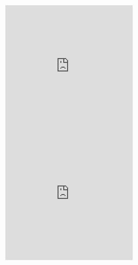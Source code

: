 <iframe src="https://coinmarketdaddy.com/widget/calculator/BTC/CNY/" width="400PX" height="400PX" seamless="seamless" scrolling="no" frameborder="0" allowtransparency="true"></iframe>

<iframe src="https://old.changelly.com/widget/v1?auth=email&from=ETH&to=BTC&merchant_id=htxod42fg11hp7i3&address=38qgPtCgvf3tgao9wnKwEFxR6JVknq5Q2L&amount=1&ref_id=htxod42fg11hp7i3&color=53cea5" width="400PX" height="400PX" class="changelly" scrolling="no" style="overflow-y: hidden; border: none" > Can't load widget </iframe>
